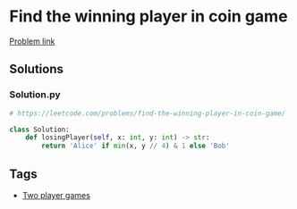 # Find the winning player in coin game

[Problem link](https://leetcode.com/problems/find-the-winning-player-in-coin-game/)

## Solutions


### Solution.py
```py
# https://leetcode.com/problems/find-the-winning-player-in-coin-game/

class Solution:
    def losingPlayer(self, x: int, y: int) -> str:
        return 'Alice' if min(x, y // 4) & 1 else 'Bob'
```
## Tags

* [Two player games](/Collections/two-player-games.md#two-player-games)
